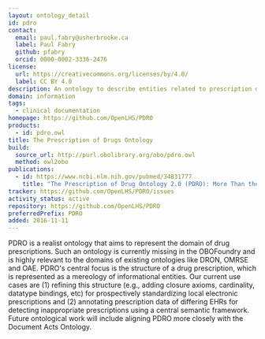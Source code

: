 ```yaml
---
layout: ontology_detail
id: pdro
contact:
  email: paul.fabry@usherbrooke.ca
  label: Paul Fabry
  github: pfabry
  orcid: 0000-0002-3336-2476
license:
  url: https://creativecommons.org/licenses/by/4.0/
  label: CC BY 4.0
description: An ontology to describe entities related to prescription of drugs
domain: information
tags:
  - clinical documentation
homepage: https://github.com/OpenLHS/PDRO
products:
  - id: pdro.owl
title: The Prescription of Drugs Ontology
build:
  source_url: http://purl.obolibrary.org/obo/pdro.owl
  method: owl2obo
publications:
  - id: https://www.ncbi.nlm.nih.gov/pubmed/34831777
    title: "The Prescription of Drug Ontology 2.0 (PDRO): More Than the Sum of Its Parts"
tracker: https://github.com/OpenLHS/PDRO/issues
activity_status: active
repository: https://github.com/OpenLHS/PDRO
preferredPrefix: PDRO
added: 2016-11-11
---
```


PDRO is a realist ontology that aims to represent the domain of drug prescriptions. Such an ontology is currently missing in the OBOFoundry and is highly relevant to the domains of existing ontologies like DRON, OMRSE and OAE. PDRO's central focus is the structure of a drug prescription, which is represented as a mereology of informational entities. Our current use cases are (1) refining this structure (e.g., adding closure axioms, cardinality, datatype bindings, etc) for prospectively standardizing local electronic prescriptions and (2) annotating prescription data of differing EHRs for detecting inappropriate prescriptions using a central semantic framework. Future ontological work will include aligning PDRO more closely with the Document Acts Ontology.
